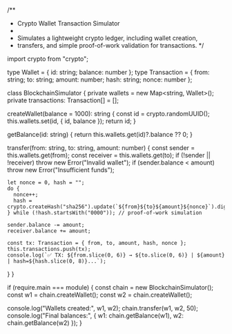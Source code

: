 /**
 * Crypto Wallet Transaction Simulator
 *
 * Simulates a lightweight crypto ledger, including wallet creation,
 * transfers, and simple proof-of-work validation for transactions.
 */

import crypto from "crypto";

type Wallet = { id: string; balance: number };
type Transaction = { from: string; to: string; amount: number; hash: string; nonce: number };

class BlockchainSimulator {
  private wallets = new Map<string, Wallet>();
  private transactions: Transaction[] = [];

  createWallet(balance = 1000): string {
    const id = crypto.randomUUID();
    this.wallets.set(id, { id, balance });
    return id;
  }

  getBalance(id: string) {
    return this.wallets.get(id)?.balance ?? 0;
  }

  transfer(from: string, to: string, amount: number) {
    const sender = this.wallets.get(from);
    const receiver = this.wallets.get(to);
    if (!sender || !receiver) throw new Error("Invalid wallet");
    if (sender.balance < amount) throw new Error("Insufficient funds");

    let nonce = 0, hash = "";
    do {
      nonce++;
      hash = crypto.createHash("sha256").update(`${from}${to}${amount}${nonce}`).digest("hex");
    } while (!hash.startsWith("0000")); // proof-of-work simulation

    sender.balance -= amount;
    receiver.balance += amount;

    const tx: Transaction = { from, to, amount, hash, nonce };
    this.transactions.push(tx);
    console.log(`✅ TX: ${from.slice(0, 6)} → ${to.slice(0, 6)} | ${amount} | hash=${hash.slice(0, 8)}...`);
  }
}

if (require.main === module) {
  const chain = new BlockchainSimulator();
  const w1 = chain.createWallet();
  const w2 = chain.createWallet();

  console.log("Wallets created:", w1, w2);
  chain.transfer(w1, w2, 50);
  console.log("Final balances:", { w1: chain.getBalance(w1), w2: chain.getBalance(w2) });
}
